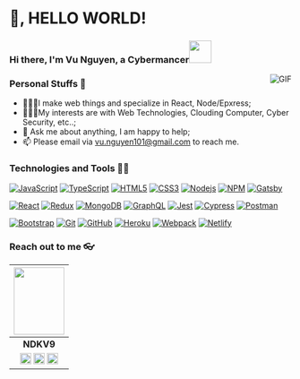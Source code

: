 
# 👋, HELLO WORLD!

### Hi there, I'm **Vu Nguyen**, a **Cybermancer**<img height="40" src="https://emoji.gg/assets/emoji/7333-parrotdance.gif"></h1>

<img align="right" alt="GIF" src="https://i.pinimg.com/originals/e4/26/70/e426702edf874b181aced1e2fa5c6cde.gif" />

### Personal Stuffs 🤔

- 👨🏽‍💻I make web things and specialize in React, Node/Epxress;
- 👨🏽‍💻My interests are with Web Technologies, Clouding Computer, Cyber Security, etc..;
- 💬 Ask me about anything, I am happy to help;
- 📫 Please email via vu.nguyen101@gmail.com to reach me.

### Technologies and Tools 👨‍💻
[![JavaScript](https://img.shields.io/badge/-JavaScript-black?style=flat&logo=javascript&link=https://github.com/ndkv9)](https://github.com/ndkv9) 
[![TypeScript](https://img.shields.io/badge/-TypeScript-3178C6?style=flat&logo=typescript&logoColor=white&link=https://github.com/ndkv9)](https://github.com/ndkv9)
[![HTML5](https://img.shields.io/badge/-HTML5-E34F26?style=flat&logo=html5&logoColor=white&link=https://github.com/ndkv9)](https://github.com/ndkv9) 
[![CSS3](https://img.shields.io/badge/-CSS3-1572B6?style=flat&logo=css3&link=https://github.com/ndkv9)](https://github.com/ndkv9)
[![Nodejs](https://img.shields.io/badge/-Nodejs-black?style=flat&logo=Node.js&link=https://github.com/ndkv9)](https://github.com/ndkv9)
[![NPM](https://img.shields.io/badge/-NPM-black?style=flat&logo=npm&link=https://github.com/ndkv9)](https://github.com/ndkv9)
[![Gatsby](https://img.shields.io/badge/-Gatsby-542C85?style=flat&logo=gatsby&link=https://github.com/ndkv9)](https://github.com/ndkv9)

[![React](https://img.shields.io/badge/-React-black?style=flat&logo=react&link=https://github.com/ndkv9)](https://github.com/ndkv9)
[![Redux](https://img.shields.io/badge/-Redux-purple?style=flat&logo=redux&link=https://github.com/ndkv9)](https://github.com/ndkv9)
[![MongoDB](https://img.shields.io/badge/-MongoDB-black?style=flat&logo=MongoDB&link=https://github.com/ndkv9)](https://github.com/ndkv9)
[![GraphQL](https://img.shields.io/badge/-GraphQL-E10098?style=flat&logo=graphql&color=E10098&link=https://github.com/ndkv9)](https://github.com/ndkv9)
[![Jest](https://img.shields.io/badge/-Jest-red?style=flat&logo=Jest&link=https://github.com/ndkv9)](https://github.com/ndkv9) 
[![Cypress](https://img.shields.io/badge/-Cypress-black?style=flat&logo=Cypress&link=https://github.com/ndkv9)](https://github.com/ndkv9)
[![Postman](https://img.shields.io/badge/-Postman-black?style=flat&logo=Postman&link=https://github.com/ndkv9)](https://github.com/ndkv9)

[![Bootstrap](https://img.shields.io/badge/-Bootstrap-181717?style=flat&logo=bootstrap&color=purple&link=https://github.com/ndkv9)](https://github.com/ndkv9)
[![Git](https://img.shields.io/badge/-Git-black?style=flat&logo=git&link=https://github.com/ndkv9)](https://github.com/ndkv9) 
[![GitHub](https://img.shields.io/badge/-GitHub-181717?style=flat&logo=github&link=https://github.com/ndkv9)](https://github.com/ndkv9)
[![Heroku](https://img.shields.io/badge/-Heroku-purple?style=flat&logo=Heroku&link=https://github.com/ndkv9)](https://github.com/ndkv9)
[![Webpack](https://img.shields.io/badge/-Webpack-181717?style=flat&logo=webpack&color=grey&link=https://github.com/ndkv9)](https://github.com/ndkv9)
[![Netlify](https://img.shields.io/badge/-Netlify-181717?style=flat&logo=netlify&color=grey&link=https://github.com/ndkv9)](https://github.com/ndkv9)
### Reach out to me 👓

|                                                                                                                                                                                                        <a href="https://github.com/ndkv9"><img src="https://i.imgur.com/cqIiOxe.png" width="90px" height="120px" /></a>                                                                                                                                                                                                        |
| :--------------------------------------------------------------------------------------------------------------------------------------------------------------------------------------------------------------------------------------------------------------------------------------------------------------------------------------------------------------------------------------------------------------------------------------------------------------------------------------------------------------------------------------------------------------------------: |
|                                                                                                                                                                                                                                                             **NDKV9**                                                                                                                                                                                                                                                              |
| <a href="https://twitter.com/ndkv101"><img src="https://cdns.iconmonstr.com/wp-content/assets/preview/2012/240/iconmonstr-twitter-1.png" width="20px" height="20px"></a> <a href="https://www.linkedin.com/in/ndkv9"><img src="https://cdns.iconmonstr.com/wp-content/assets/preview/2012/240/iconmonstr-linkedin-3.png" width="20px" height="20px"></a> <a href="https://dev.to/ndkv9"><img src="https://cdn.worldvectorlogo.com/logos/devto.svg" width="20px" height="20px"></a> |

<!--
**sagar-viradiya/sagar-viradiya** is a ✨ _special_ ✨ repository because its `README.md` (this file) appears on your GitHub profile.
